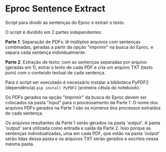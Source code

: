 # Eproc Sentence Extract
 
 Script para dividir as sentenças do Eproc e extrair o texto.

 O script é dividido em 2 partes independentes:
 
 **Parte 1**. Separação de PDFs: lê múltiplos arquivos com sentenças combinadas, geradas a partir da opção "imprimir" na busca do Eproc, e separa cada sentença individualmente.
 
 **Parte 2**. Extração de texto: com as sentenças separadas por arquivo (geradas em 1), extrai o texto de cada PDF e cria um arquivo TXT (texto puro) com o conteúdo textual de cada sentença.

Para o script ser executado é necessário instalar a biblioteca PyPDF2 (dependência) `pip install PyPDF2` (primeira célula do notebook).

Os PDFs gerados na opção "Imprimir" da busca do Eproc devem ser colocados na pasta "input" para o processamento da Parte 1.
O nome dos arquivos PDFs gerados na Parte 1 são os números dos processos extraídos de cada sentença.

Os arquivos resultantes da Parte 1 serão gerados na pasta 'output'. A pasta 'output' será utilizada como entrada e saída da Parte 2. Isso porque as sentenças individualizadas, uma em cada PDF, que estão na pasta 'output' serão lidas dessa pasta e os arquivos TXT serão gerados e escritos nessa mesma pasta.


